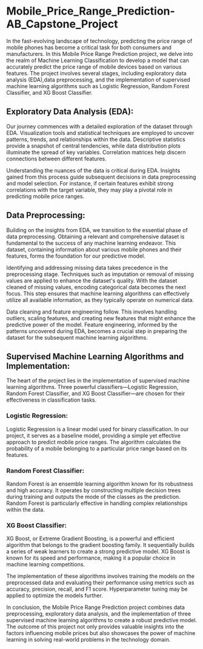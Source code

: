 # Mobile_Price_Range_Prediction-AB_Capstone_Project
In the fast-evolving landscape of technology, predicting the price range of mobile phones has become a critical task for both consumers and manufacturers. In this Mobile Price Range Prediction project, we delve into the realm of Machine Learning Classification to develop a model that can accurately predict the price range of mobile devices based on various features. The project involves several stages, including exploratory data analysis (EDA),data preprocessing, and the implementation of supervised machine learning algorithms such as Logistic Regression, Random Forest Classifier, and XG Boost Classifier.

## Exploratory Data Analysis (EDA):
Our journey commences with a detailed exploration of the dataset through EDA. Visualization tools and statistical techniques are employed to uncover patterns, trends, and relationships within the data. Descriptive statistics provide a snapshot of central tendencies, while data distribution plots illuminate the spread of key variables. Correlation matrices help discern connections between different features.

Understanding the nuances of the data is critical during EDA. Insights gained from this process guide subsequent decisions in data preprocessing and model selection. For instance, if certain features exhibit strong correlations with the target variable, they may play a pivotal role in predicting mobile price ranges.

## Data Preprocessing:
Building on the insights from EDA, we transition to the essential phase of data preprocessing. Obtaining a relevant and comprehensive dataset is fundamental to the success of any machine learning endeavor. This dataset, containing information about various mobile phones and their features, forms the foundation for our predictive model.

Identifying and addressing missing data takes precedence in the preprocessing stage. Techniques such as imputation or removal of missing values are applied to enhance the dataset's quality. With the dataset cleaned of missing values, encoding categorical data becomes the next focus. This step ensures that machine learning algorithms can effectively utilize all available information, as they typically operate on numerical data.

Data cleaning and feature engineering follow. This involves handling outliers, scaling features, and creating new features that might enhance the predictive power of the model. Feature engineering, informed by the patterns uncovered during EDA, becomes a crucial step in preparing the dataset for the subsequent machine learning algorithms.

## Supervised Machine Learning Algorithms and Implementation:
The heart of the project lies in the implementation of supervised machine learning algorithms. Three powerful classifiers—Logistic Regression, Random Forest Classifier, and XG Boost Classifier—are chosen for their effectiveness in classification tasks.

### Logistic Regression: 
Logistic Regression is a linear model used for binary classification. In our project, it serves as a baseline model, providing a simple yet effective approach to predict mobile price ranges. The algorithm calculates the probability of a mobile belonging to a particular price range based on its features.

### Random Forest Classifier: 
Random Forest is an ensemble learning algorithm known for its robustness and high accuracy. It operates by constructing multiple decision trees during training and outputs the mode of the classes as the prediction. Random Forest is particularly effective in handling complex relationships within the data.

### XG Boost Classifier: 
XG Boost, or Extreme Gradient Boosting, is a powerful and efficient algorithm that belongs to the gradient boosting family. It sequentially builds a series of weak learners to create a strong predictive model. XG Boost is known for its speed and performance, making it a popular choice in machine learning competitions.

The implementation of these algorithms involves training the models on the preprocessed data and evaluating their performance using metrics such as accuracy, precision, recall, and F1 score. Hyperparameter tuning may be applied to optimize the models further.

In conclusion, the Mobile Price Range Prediction project combines data preprocessing, exploratory data analysis, and the implementation of three supervised machine learning algorithms to create a robust predictive model. The outcome of this project not only provides valuable insights into the factors influencing mobile prices but also showcases the power of machine learning in solving real-world problems in the technology domain.

